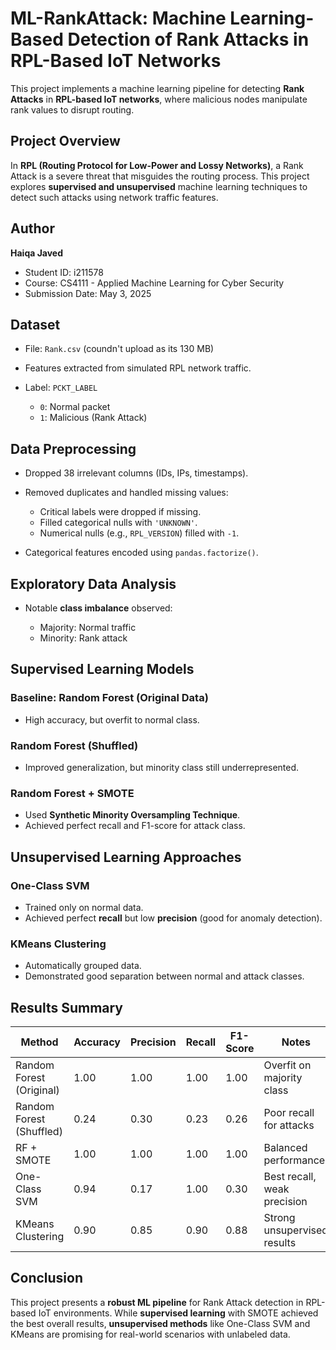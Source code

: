 # ML-RankAttack: Machine Learning-Based Detection of Rank Attacks in RPL-Based IoT Networks

This project implements a machine learning pipeline for detecting **Rank Attacks** in **RPL-based IoT networks**, where malicious nodes manipulate rank values to disrupt routing.

## Project Overview

In **RPL (Routing Protocol for Low-Power and Lossy Networks)**, a Rank Attack is a severe threat that misguides the routing process. This project explores **supervised and unsupervised** machine learning techniques to detect such attacks using network traffic features.

## Author

**Haiqa Javed**
* Student ID: i211578
* Course: CS4111 - Applied Machine Learning for Cyber Security
* Submission Date: May 3, 2025

## Dataset

* File: `Rank.csv` (coundn't upload as its 130 MB)
* Features extracted from simulated RPL network traffic.
* Label: `PCKT_LABEL`

  * `0`: Normal packet
  * `1`: Malicious (Rank Attack)

## Data Preprocessing

* Dropped 38 irrelevant columns (IDs, IPs, timestamps).
* Removed duplicates and handled missing values:

  * Critical labels were dropped if missing.
  * Filled categorical nulls with `'UNKNOWN'`.
  * Numerical nulls (e.g., `RPL_VERSION`) filled with `-1`.
* Categorical features encoded using `pandas.factorize()`.

## Exploratory Data Analysis

* Notable **class imbalance** observed:

  * Majority: Normal traffic
  * Minority: Rank attack

## Supervised Learning Models

### Baseline: Random Forest (Original Data)

* High accuracy, but overfit to normal class.

### Random Forest (Shuffled)

* Improved generalization, but minority class still underrepresented.

### Random Forest + SMOTE

* Used **Synthetic Minority Oversampling Technique**.
* Achieved perfect recall and F1-score for attack class.

## Unsupervised Learning Approaches

### One-Class SVM

* Trained only on normal data.
* Achieved perfect **recall** but low **precision** (good for anomaly detection).

### KMeans Clustering

* Automatically grouped data.
* Demonstrated good separation between normal and attack classes.

## Results Summary

| Method                   | Accuracy | Precision | Recall | F1-Score | Notes                       |
| ------------------------ | -------- | --------- | ------ | -------- | --------------------------- |
| Random Forest (Original) | 1.00     | 1.00      | 1.00   | 1.00     | Overfit on majority class   |
| Random Forest (Shuffled) | 0.24     | 0.30      | 0.23   | 0.26     | Poor recall for attacks     |
| RF + SMOTE               | 1.00     | 1.00      | 1.00   | 1.00     | Balanced performance        |
| One-Class SVM            | 0.94     | 0.17      | 1.00   | 0.30     | Best recall, weak precision |
| KMeans Clustering        | 0.90     | 0.85      | 0.90   | 0.88     | Strong unsupervised results |


## Conclusion

This project presents a **robust ML pipeline** for Rank Attack detection in RPL-based IoT environments. While **supervised learning** with SMOTE achieved the best overall results, **unsupervised methods** like One-Class SVM and KMeans are promising for real-world scenarios with unlabeled data.
